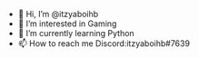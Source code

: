 - 👋 Hi, I’m @itzyaboihb
- 👀 I’m interested in Gaming
- 🌱 I’m currently learning Python
- 📫 How to reach me Discord:itzyaboihb#7639
